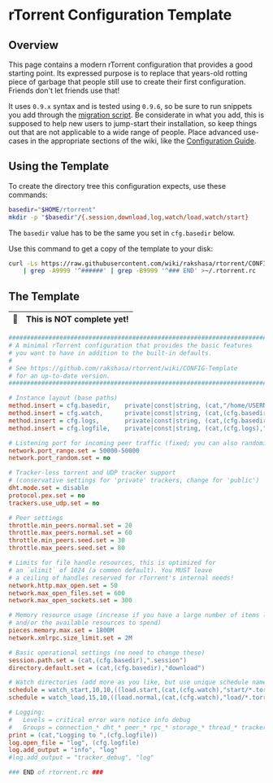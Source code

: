 # rTorrent Configuration Template

## Overview

This page contains a modern rTorrent configuration that provides a good starting point.
Its expressed purpose is to replace that years-old rotting piece of garbage that people still use to create their first configuration. Friends don't let friends use that!

It uses `0.9.x` syntax and is tested using `0.9.6`, so be sure to run snippets you add through
the [migration script](https://github.com/rakshasa/rtorrent/wiki/RPC-Migration-0.9).
Be considerate in what you add, this is supposed
to help new users to jump-start their installation, so keep things
out that are not applicable to a wide range of people. Place advanced
use-cases in the appropriate sections of the wiki, like the
[Configuration Guide](https://github.com/rakshasa/rtorrent/wiki/Config-Guide).


## Using the Template

To create the directory tree this configuration expects, use these commands:

```sh
basedir="$HOME/rtorrent"
mkdir -p "$basedir"/{.session,download,log,watch/load,watch/start}
```

The `basedir` value has to be the same you set in `cfg.basedir` below.

Use this command to get a copy of the template to your disk:

```sh
curl -Ls https://raw.githubusercontent.com/wiki/rakshasa/rtorrent/CONFIG-Template.md \
    | grep -A9999 '^######' | grep -B9999 '^### END' >~/.rtorrent.rc
```

## The Template

:construction: | This is NOT complete yet!
---: | :---

```ini
#############################################################################
# A minimal rTorrent configuration that provides the basic features
# you want to have in addition to the built-in defaults.
#
# See https://github.com/rakshasa/rtorrent/wiki/CONFIG-Template
# for an up-to-date version.
#############################################################################

# Instance layout (base paths)
method.insert = cfg.basedir,    private|const|string, (cat,"/home/USERNAME/rtorrent/")
method.insert = cfg.watch,      private|const|string, (cat,(cfg.basedir),"watch/")
method.insert = cfg.logs,       private|const|string, (cat,(cfg.basedir),"log/")
method.insert = cfg.logfile,    private|const|string, (cat,(cfg.logs),"rtorrent-",(system.time),".log")

# Listening port for incoming peer traffic (fixed; you can also randomize it)
network.port_range.set = 50000-50000
network.port_random.set = no

# Tracker-less torrent and UDP tracker support
# (conservative settings for 'private' trackers, change for 'public')
dht.mode.set = disable
protocol.pex.set = no
trackers.use_udp.set = no

# Peer settings
throttle.min_peers.normal.set = 20
throttle.max_peers.normal.set = 60
throttle.min_peers.seed.set = 30
throttle.max_peers.seed.set = 80

# Limits for file handle resources, this is optimized for
# an `ulimit` of 1024 (a common default). You MUST leave
# a ceiling of handles reserved for rTorrent's internal needs!
network.http.max_open.set = 50
network.max_open_files.set = 600
network.max_open_sockets.set = 300

# Memory resource usage (increase if you have a large number of items loaded,
# and/or the available resources to spend)
pieces.memory.max.set = 1800M
network.xmlrpc.size_limit.set = 2M

# Basic operational settings (no need to change these)
session.path.set = (cat,(cfg.basedir),".session")
directory.default.set = (cat,(cfg.basedir),"download")

# Watch directories (add more as you like, but use unique schedule names)
schedule = watch_start,10,10,((load.start,(cat,(cfg.watch),"start/*.torrent")))
schedule = watch_load,15,10,((load.normal,(cat,(cfg.watch),"load/*.torrent")))

# Logging:
#   Levels = critical error warn notice info debug
#   Groups = connection_* dht_* peer_* rpc_* storage_* thread_* tracker_* torrent_*
print = (cat,"Logging to ",(cfg.logfile))
log.open_file = "log", (cfg.logfile)
log.add_output = "info", "log"
#log.add_output = "tracker_debug", "log"

### END of rtorrent.rc ###
```